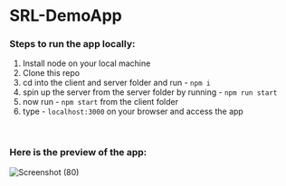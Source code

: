 # SRL-DemoApp

### Steps to run the app locally:
1. Install node on your local machine
2. Clone this repo
3. cd into the client and server folder and run - `npm i`
4. spin up the server from the server folder by running - `npm run start`
5. now run - `npm start` from the client folder
6. type - `localhost:3000` on your browser and access the app

<br>

### Here is the preview of the app:
![Screenshot (80)](https://github.com/UtsavDabhi-tamu/SRL-DemoApp/assets/143204532/52e7746d-37c6-44ac-b442-b81847041885)
